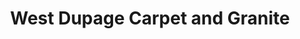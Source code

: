 ---
title: "West Dupage Carpet and Granite"
url: /batavia/west-dupage-carpet-and-granite/
shop: Haushaltsartikel
---